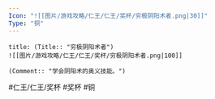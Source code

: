```yaml
---
Icon: "![[图片/游戏攻略/仁王/仁王/奖杯/穷极阴阳术者.png|30]]"
Type: "铜"
---
```

```ad-common-bronze-trophy
title: (Title:: "穷极阴阳术者")
![[图片/游戏攻略/仁王/仁王/奖杯/穷极阴阳术者.png|100]]

(Comment:: "学会阴阳术的奥义技能。")
```

#仁王/仁王/奖杯 #奖杯 #铜

